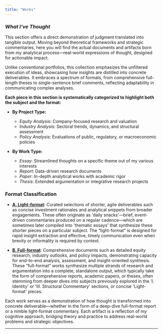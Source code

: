 ```yaml
---
title: "Works"
---
```


*<h3> What I've Thought </h3>*

This section offers a direct demonstration of judgment translated into tangible output. Moving beyond theoretical frameworks and strategic commentaries, here you will find the actual documents and artifacts born from my analytical process—real-world expressions of thought, designed for actionable impact.

Unlike conventional portfolios, this collection emphasizes the unfiltered execution of ideas, showcasing how insights are distilled into concrete deliverables. It embraces a spectrum of formats, from comprehensive full-length theses to single-sentence brief comments, reflecting adaptability in communicating complex analyses.

**Each piece in this section is systematically categorized to highlight both the subject and the format:**

- **By Project Type:**
    - *Equity Analysis*: Company-focused research and valuation
    - *Industry Analysis*: Sectoral trends, dynamics, and structural assessment
    - *Policy Analysis*: Evaluations of public, regulatory, or macroeconomic policies

- **By Work Type:**
    - *Essay*: Streamlined thoughts on a specific theme out of my various interests
    - *Report*: Data-driven research documents
    - *Paper*: In-depth analytical works with academic rigor
    - *Thesis*: Extended argumentation or integrative research projects

### Format Classification
- **[A. Light-format][ref1]:**
Curated selections of shorter, agile deliverables such as concise investment rationales and analytical snippets from broader engagements. These often originate as 'daily snacks'—brief, event-driven commentaries produced on a regular cadence—which are sometimes later compiled into 'thematic essays' that synthesize these shorter pieces on a particular subject. The “light-format” is designed for rapid insight extraction and effective, timely communication even when brevity or informality is required by context.

- **[B. Full-format][ref2]**:
Comprehensive documents such as detailed equity research, industry outlooks, and policy impacts, demonstrating capacity for end-to-end analysis, assessment, and insight-oriented synthesis. These “full-format” works synthesize multiple strands of research and argumentation into a complete, standalone output, which typically take the form of comprehensive reports, academic papers, or theses, often stemming from deeper dives into subjects previously explored in the 'I. Identity' or 'III. Structural Commentary' sections, or concise 'Light-format' pieces.

Each work serves as a demonstration of how thought is transformed into concrete deliverable—whether in the form of a deep-dive full-format report or a nimble light-format commentary. Each artifact is a reflection of my cognitive approach, bridging theory and practice to address real-world problems and strategic objectives.

[ref1]: https://snowballassociates.com/works/light-format/
[ref2]: https://snowballassociates.com/works/full-format/

---